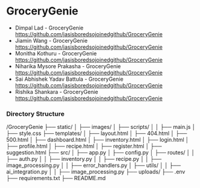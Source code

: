 # GroceryGenie
- Dimpal Lad - GroceryGenie https://github.com/jasisboredsojoinedgithub/GroceryGenie
- Jiamin Wang - GroceryGenie https://github.com/jasisboredsojoinedgithub/GroceryGenie
- Monitha Kothuru - GroceryGenie https://github.com/jasisboredsojoinedgithub/GroceryGenie
- Niharika Mysore Prakasha - GroceryGenie https://github.com/jasisboredsojoinedgithub/GroceryGenie
- Sai Abhishek Yadav Battula - GroceryGenie https://github.com/jasisboredsojoinedgithub/GroceryGenie
- Rishika Shankara - GroceryGenie https://github.com/jasisboredsojoinedgithub/GroceryGenie

### Directory Structure
/GroceryGenie
├── static/
│   ├── images/
│   ├── scripts/
│   │   ├── main.js
│   ├── style.css
├── templates/
│   ├── layout.html
│   ├── 404.html
│   ├── 500.html
│   ├── dashboard.html
│   ├── inventory.html
│   ├── login.html
│   ├── profile.html
│   ├── recipe.html
│   ├── register.html
│   ├── suggestion.html
├── src/
│   ├── app.py
│   ├── config.py
│   ├── routes/
│   │   ├── auth.py
│   │   ├── inventory.py
│   │   ├── recipe.py
│   │   ├── image_processing.py
│   │   ├── error_handlers.py
│   ├── utils/
│   │   ├── ai_integration.py
│   │   ├── image_processing.py
├── uploads/
├── .env
├── requirements.txt
├── README.md